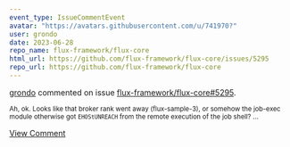 ```yaml
---
event_type: IssueCommentEvent
avatar: "https://avatars.githubusercontent.com/u/741970?"
user: grondo
date: 2023-06-28
repo_name: flux-framework/flux-core
html_url: https://github.com/flux-framework/flux-core/issues/5295
repo_url: https://github.com/flux-framework/flux-core
---
```


<a href='https://github.com/grondo' target='_blank'>grondo</a> commented on issue <a href='https://github.com/flux-framework/flux-core/issues/5295' target='_blank'>flux-framework/flux-core#5295</a>.

<small>Ah, ok. Looks like that broker rank went away (flux-sample-3), or somehow the job-exec module otherwise got `EHOStUNREACH` from the remote execution of the job shell? ...</small>

<a href='https://github.com/flux-framework/flux-core/issues/5295' target='_blank'>View Comment</a>